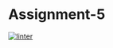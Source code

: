# Assignment-5
[![linter](https://github.com/Samantha-Nguyen/Assignment-5/workflows/linter/badge.svg)](https://github.com/marketplace/actions/super-linter)
